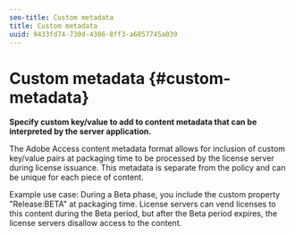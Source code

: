 ```yaml
---
seo-title: Custom metadata
title: Custom metadata
uuid: 9433fd74-730d-4306-8ff3-a6857745a039
---
```


# Custom metadata {#custom-metadata}

**Specify custom key/value to add to content metadata that can be interpreted by the server application.**

The Adobe Access content metadata format allows for inclusion of custom key/value pairs at packaging time to be processed by the license server during license issuance. This metadata is separate from the policy and can be unique for each piece of content.

Example use case: During a Beta phase, you include the custom property "Release:BETA" at packaging time. License servers can vend licenses to this content during the Beta period, but after the Beta period expires, the license servers disallow access to the content. 

